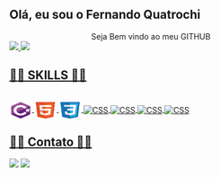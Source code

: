 ## Olá, eu sou o Fernando Quatrochi


<div align="center">
Seja Bem vindo ao meu GITHUB
 
</div>

<a href="https://github.com/FernandinnnQ145">
<img height="180em" src="https://github-readme-stats.vercel.app/api?username=FernandinnnQ145&show_icons=true&icon_color=FF5C01&bg_color=2,000,FF5C01&title_color=fff&text_color=fff&border_color=000">
<img height="180em"  src="https://github-readme-stats.vercel.app/api/top-langs/?username=FernandinnnQ145&layout=compact&bg_color=2,FF5C01,0000&title_color=fff&text_color=fff&border_color=000">

 <h2>👨‍💻 SKILLS 👨‍💻</h2>
<div style="display: inline_block"><br>
  <img align="center" alt="Csharp" height="30" width="40" src="https://raw.githubusercontent.com/devicons/devicon/master/icons/csharp/csharp-original.svg">
  <img align="center" alt="HTML" height="30" width="40" src="https://raw.githubusercontent.com/devicons/devicon/master/icons/html5/html5-original.svg">
  <img align="center" alt="CSS" height="30" width="40" src="https://raw.githubusercontent.com/devicons/devicon/master/icons/css3/css3-original.svg"> 
 <img align="center" alt="CSS" height="30" width="40" src="https://cdn.jsdelivr.net/gh/devicons/devicon/icons/figma/figma-original.svg" />
     <img align="center" alt="CSS" height="30" width="40" src="https://cdn.jsdelivr.net/gh/devicons/devicon/icons/git/git-original.svg" />
 <img align="center" alt="CSS" height="30" width="40" src="https://cdn.jsdelivr.net/gh/devicons/devicon/icons/dot-net/dot-net-original.svg" />
            <img align="center" alt="CSS" height="30" width="40" src="https://cdn.jsdelivr.net/gh/devicons/devicon/icons/bootstrap/bootstrap-original.svg" />



<h2>👨‍💻 Contato 👨‍💻</h2>
<div>
 
  <a href = "mailto:fernandinnn145@gmail.com"><img src="https://img.shields.io/badge/-Gmail-%23333?style=for-the-badge&logo=gmail&logoColor=red" target="_blank"></a>
   <a href="https://www.linkedin.com/in/fernando-quatrochi-041000277/" target="_blank"><img src="https://img.shields.io/badge/-LinkedIn-%230077B5?style=for-the-badge&logo=linkedin&logoColor=white" target="_blank"></a> 
 
</div>
          
          
          
  ##

 
<div>
 
 
